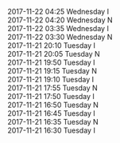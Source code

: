 2017-11-22 04:25 Wednesday  I  
2017-11-22 04:20 Wednesday  N  
2017-11-22 03:35 Wednesday  I  
2017-11-22 03:30 Wednesday  N  
2017-11-21 20:10 Tuesday  I  
2017-11-21 20:05 Tuesday  N  
2017-11-21 19:50 Tuesday  I  
2017-11-21 19:15 Tuesday  N  
2017-11-21 19:10 Tuesday  I  
2017-11-21 17:55 Tuesday  N  
2017-11-21 17:50 Tuesday  I  
2017-11-21 16:50 Tuesday  N  
2017-11-21 16:45 Tuesday  I  
2017-11-21 16:35 Tuesday  N  
2017-11-21 16:30 Tuesday  I  
